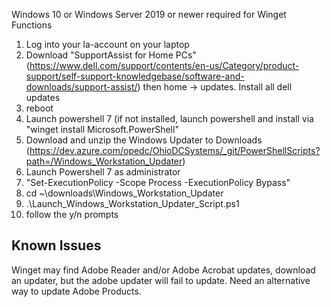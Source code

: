 Windows 10 or Windows Server 2019 or newer required for Winget Functions

1. Log into your la-account on your laptop
2. Download "SupportAssist for Home PCs" (https://www.dell.com/support/contents/en-us/Category/product-support/self-support-knowledgebase/software-and-downloads/support-assist/) then home -> updates.  Install all dell updates
3. reboot
4. Launch powershell 7 (if not installed, launch powershell and install via "winget install Microsoft.PowerShell"
5. Download and unzip the Windows Updater to Downloads (https://dev.azure.com/opedc/OhioDCSystems/_git/PowerShellScripts?path=/Windows_Workstation_Updater)
6. Launch Powershell 7 as administrator
7. "Set-ExecutionPolicy -Scope Process -ExecutionPolicy Bypass"
8. cd ~\downloads\Windows_Workstation_Updater
9. .\Launch_Windows_Workstation_Updater_Script.ps1
10. follow the y/n prompts

## Known Issues
Winget may find Adobe Reader and/or Adobe Acrobat updates, download an updater, but the adobe updater will fail to update. Need an alternative way to update Adobe Products.